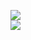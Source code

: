 [![](https://img.shields.io/badge/Made%20With-Github%20Spray-lightgrey.svg?style=for-the-badge&logo=github)](https://github.com/Annihil/github-spray#12906)  
[![](https://i.imgur.com/2DrTn0Z.gif)](https://github.com/Annihil/github-spray)